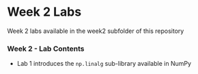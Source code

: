 # Week 2 Labs

Week 2 labs available in the week2 subfolder of this repository

### Week 2 - Lab Contents
- Lab 1 introduces the `np.linalg` sub-library available in NumPy
